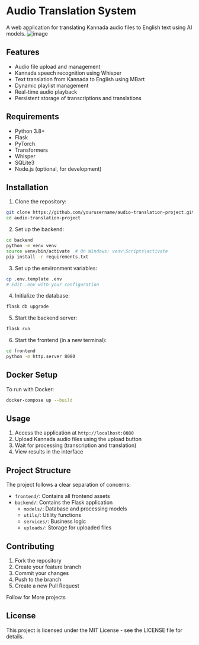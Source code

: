 # Audio Translation System

A web application for translating Kannada audio files to English text using AI models.
![image](https://github.com/user-attachments/assets/82b4533a-df11-4308-a250-5f63dbe5c3ad)

## Features

- Audio file upload and management
- Kannada speech recognition using Whisper
- Text translation from Kannada to English using MBart
- Dynamic playlist management
- Real-time audio playback
- Persistent storage of transcriptions and translations

## Requirements

- Python 3.8+
- Flask
- PyTorch
- Transformers
- Whisper
- SQLite3
- Node.js (optional, for development)

## Installation

1. Clone the repository:
```bash
git clone https://github.com/yourusername/audio-translation-project.git
cd audio-translation-project
```

2. Set up the backend:
```bash
cd backend
python -m venv venv
source venv/bin/activate  # On Windows: venv\Scripts\activate
pip install -r requirements.txt
```

3. Set up the environment variables:
```bash
cp .env.template .env
# Edit .env with your configuration
```

4. Initialize the database:
```bash
flask db upgrade
```

5. Start the backend server:
```bash
flask run
```

6. Start the frontend (in a new terminal):
```bash
cd frontend
python -m http.server 8080
```

## Docker Setup

To run with Docker:

```bash
docker-compose up --build
```

## Usage

1. Access the application at `http://localhost:8080`
2. Upload Kannada audio files using the upload button
3. Wait for processing (transcription and translation)
4. View results in the interface

## Project Structure

The project follows a clear separation of concerns:

- `frontend/`: Contains all frontend assets
- `backend/`: Contains the Flask application
  - `models/`: Database and processing models
  - `utils/`: Utility functions
  - `services/`: Business logic
  - `uploads/`: Storage for uploaded files

## Contributing

1. Fork the repository
2. Create your feature branch
3. Commit your changes
4. Push to the branch
5. Create a new Pull Request

Follow for More projects

## License

This project is licensed under the MIT License - see the LICENSE file for details.
